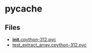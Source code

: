 # __pycache__

## Files

- [__init__.cpython-312.pyc](__init__.cpython-312.pyc)
- [test_extract_array.cpython-312.pyc](test_extract_array.cpython-312.pyc)
